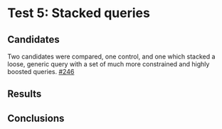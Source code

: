 # Test 5: Stacked queries

## Candidates

Two candidates were compared, one control, and one which stacked a loose, generic query with a set of much more constrained and highly boosted queries. [\#246](https://github.com/wellcometrust/catalogue/pull/246)

## Results

## Conclusions

